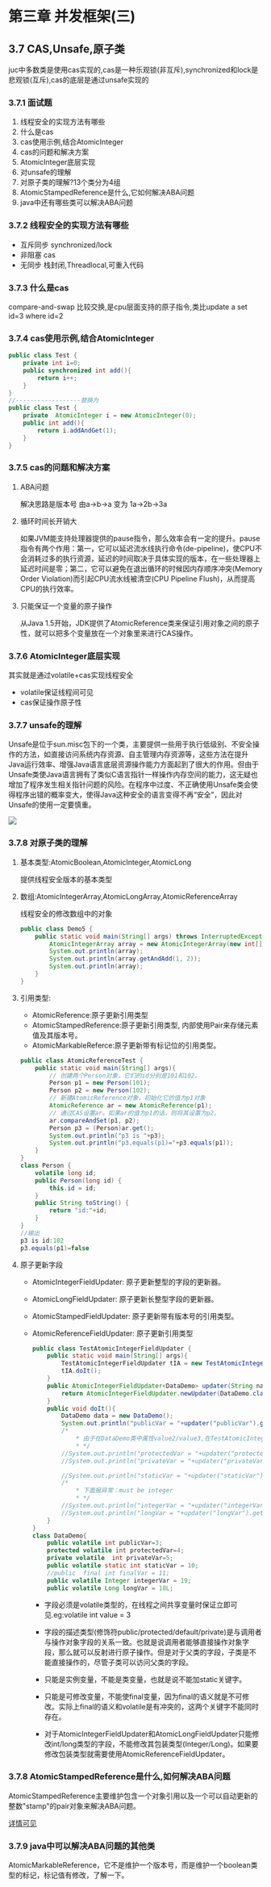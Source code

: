 # 第三章 并发框架(三)

## 3.7  CAS,Unsafe,原子类

juc中多数类是使用cas实现的,cas是一种乐观锁(非互斥),synchronized和lock是悲观锁(互斥),cas的底层是通过unsafe实现的

### 3.7.1 面试题

1. 线程安全的实现方法有哪些
2. 什么是cas
3. cas使用示例,结合AtomicInteger
4. cas的问题和解决方案
5. AtomicInteger底层实现
6. 对unsafe的理解
7. 对原子类的理解?13个类分为4组
8. AtomicStampedReference是什么,它如何解决ABA问题
9. java中还有哪些类可以解决ABA问题

### 3.7.2 线程安全的实现方法有哪些

+ 互斥同步 synchronized/lock
+ 非阻塞 cas
+ 无同步 栈封闭,Threadlocal,可重入代码

### 3.7.3 什么是cas

compare-and-swap 比较交换,是cpu层面支持的原子指令,类比update a set id=3 where id=2

### 3.7.4 cas使用示例,结合AtomicInteger

```java
public class Test {
    private int i=0;
    public synchronized int add(){
        return i++;
    }
}
//------------------替换为
public class Test {
    private  AtomicInteger i = new AtomicInteger(0);
    public int add(){
        return i.addAndGet(1);
    }
}
```

### 3.7.5 cas的问题和解决方案

1. ABA问题

   解决思路是版本号 由a->b->a 变为 1a->2b->3a

2. 循环时间长开销大

   如果JVM能支持处理器提供的pause指令，那么效率会有一定的提升。pause指令有两个作用：第一，它可以延迟流水线执行命令(de-pipeline)，使CPU不会消耗过多的执行资源，延迟的时间取决于具体实现的版本，在一些处理器上延迟时间是零；第二，它可以避免在退出循环的时候因内存顺序冲突(Memory Order Violation)而引起CPU流水线被清空(CPU Pipeline Flush)，从而提高CPU的执行效率。

3. 只能保证一个变量的原子操作

   从Java 1.5开始，JDK提供了AtomicReference类来保证引用对象之间的原子性，就可以把多个变量放在一个对象里来进行CAS操作。

### 3.7.6 AtomicInteger底层实现

其实就是通过volatile+cas实现线程安全

+ volatile保证线程间可见
+ cas保证操作原子性

### 3.7.7 unsafe的理解

Unsafe是位于sun.misc包下的一个类，主要提供一些用于执行低级别、不安全操作的方法，如直接访问系统内存资源、自主管理内存资源等，这些方法在提升Java运行效率、增强Java语言底层资源操作能力方面起到了很大的作用。但由于Unsafe类使Java语言拥有了类似C语言指针一样操作内存空间的能力，这无疑也增加了程序发生相关指针问题的风险。在程序中过度、不正确使用Unsafe类会使得程序出错的概率变大，使得Java这种安全的语言变得不再“安全”，因此对Unsafe的使用一定要慎重。

![](.\resource\Unsafe.png)

### 3.7.8 对原子类的理解

1. 基本类型:AtomicBoolean,AtomicInteger,AtomicLong

   提供线程安全版本的基本类型

2. 数组:AtomicIntegerArray,AtomicLongArray,AtomicReferenceArray

   线程安全的修改数组中的对象

   ```java
   public class Demo5 {
       public static void main(String[] args) throws InterruptedException {
           AtomicIntegerArray array = new AtomicIntegerArray(new int[] { 0, 0 });
           System.out.println(array);
           System.out.println(array.getAndAdd(1, 2));
           System.out.println(array);
       }
   }
   ```

   

3. 引用类型:

   + AtomicReference:原子更新引用类型
   + AtomicStampedReference:原子更新引用类型, 内部使用Pair来存储元素值及其版本号。
   + AtomicMarkableReferce:原子更新带有标记位的引用类型。

   ```java
   public class AtomicReferenceTest {
       public static void main(String[] args){
           // 创建两个Person对象，它们的id分别是101和102。
           Person p1 = new Person(101);
           Person p2 = new Person(102);
           // 新建AtomicReference对象，初始化它的值为p1对象
           AtomicReference ar = new AtomicReference(p1);
           // 通过CAS设置ar。如果ar的值为p1的话，则将其设置为p2。
           ar.compareAndSet(p1, p2);
           Person p3 = (Person)ar.get();
           System.out.println("p3 is "+p3);
           System.out.println("p3.equals(p1)="+p3.equals(p1));
       }
   }
   class Person {
       volatile long id;
       public Person(long id) {
           this.id = id;
       }
       public String toString() {
           return "id:"+id;
       }
   }
   //输出
   p3 is id:102
   p3.equals(p1)=false
   ```

4. 原子更新字段

   + AtomicIntegerFieldUpdater: 原子更新整型的字段的更新器。

   + AtomicLongFieldUpdater: 原子更新长整型字段的更新器。

   + AtomicStampedFieldUpdater: 原子更新带有版本号的引用类型。

   + AtomicReferenceFieldUpdater: 原子更新引用类型

     ```java
     public class TestAtomicIntegerFieldUpdater {
         public static void main(String[] args){
             TestAtomicIntegerFieldUpdater tIA = new TestAtomicIntegerFieldUpdater();
             tIA.doIt();
         }
         public AtomicIntegerFieldUpdater<DataDemo> updater(String name){
             return AtomicIntegerFieldUpdater.newUpdater(DataDemo.class,name);
         }
         public void doIt(){
             DataDemo data = new DataDemo();
             System.out.println("publicVar = "+updater("publicVar").getAndAdd(data, 2));
             /*
                 * 由于在DataDemo类中属性value2/value3,在TestAtomicIntegerFieldUpdater中不能访问 IllegalAccessException
                 * */
             //System.out.println("protectedVar = "+updater("protectedVar").getAndAdd(data,2));
             //System.out.println("privateVar = "+updater("privateVar").getAndAdd(data,2));
     
             //System.out.println("staticVar = "+updater("staticVar").getAndIncrement(data));//报java.lang.IllegalArgumentException
             /*
                 * 下面报异常：must be integer
                 * */
             //System.out.println("integerVar = "+updater("integerVar").getAndIncrement(data));
             //System.out.println("longVar = "+updater("longVar").getAndIncrement(data));
         }
     }
     class DataDemo{
         public volatile int publicVar=3;
         protected volatile int protectedVar=4;
         private volatile  int privateVar=5;
         public volatile static int staticVar = 10;
         //public  final int finalVar = 11;
         public volatile Integer integerVar = 19;
         public volatile Long longVar = 18L;
     
     ```

     + 字段必须是volatile类型的，在线程之间共享变量时保证立即可见.eg:volatile int value = 3

     + 字段的描述类型(修饰符public/protected/default/private)是与调用者与操作对象字段的关系一致。也就是说调用者能够直接操作对象字段，那么就可以反射进行原子操作。但是对于父类的字段，子类是不能直接操作的，尽管子类可以访问父类的字段。

     + 只能是实例变量，不能是类变量，也就是说不能加static关键字。

     + 只能是可修改变量，不能使final变量，因为final的语义就是不可修改。实际上final的语义和volatile是有冲突的，这两个关键字不能同时存在。

     + 对于AtomicIntegerFieldUpdater和AtomicLongFieldUpdater只能修改int/long类型的字段，不能修改其包装类型(Integer/Long)。如果要修改包装类型就需要使用AtomicReferenceFieldUpdater。

### 3.7.8  AtomicStampedReference是什么,如何解决ABA问题

AtomicStampedReference主要维护包含一个对象引用以及一个可以自动更新的整数"stamp"的pair对象来解决ABA问题。

[详情可见](https://pdai.tech/md/java/thread/java-thread-x-juc-AtomicInteger.html#juc%e5%8e%9f%e5%ad%90%e7%b1%bb-cas-unsafe%e5%92%8c%e5%8e%9f%e5%ad%90%e7%b1%bb%e8%af%a6%e8%a7%a3)

### 3.7.9 java中可以解决ABA问题的其他类

AtomicMarkableReference，它不是维护一个版本号，而是维护一个boolean类型的标记，标记值有修改，了解一下。